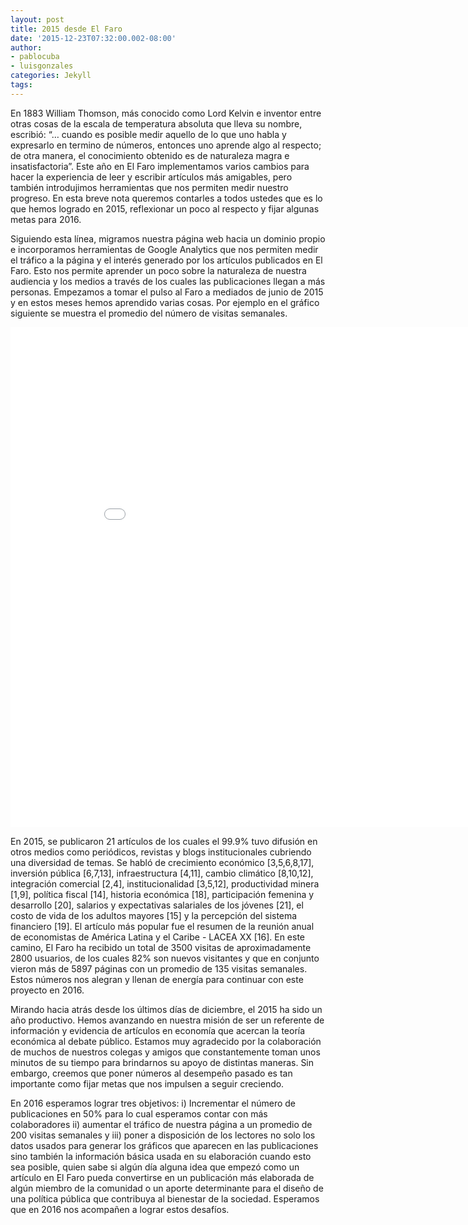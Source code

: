 ```yaml
---
layout: post
title: 2015 desde El Faro
date: '2015-12-23T07:32:00.002-08:00'
author:
- pablocuba
- luisgonzales
categories: Jekyll
tags:
---
```


En 1883 William Thomson, más conocido como Lord Kelvin e inventor entre otras cosas de la escala de temperatura absoluta que lleva su nombre, escribió: “… cuando es posible medir aquello de lo que uno habla y expresarlo en termino de números, entonces uno aprende algo al respecto; de otra manera, el conocimiento obtenido es de naturaleza magra e insatisfactoria”.  Este año en El Faro implementamos varios cambios para hacer la experiencia de leer y escribir artículos más amigables, pero también introdujimos herramientas que nos permiten medir nuestro progreso. En esta breve nota queremos contarles a todos ustedes que es lo que hemos logrado en 2015, reflexionar un poco al respecto y fijar algunas metas para 2016.

Siguiendo esta línea, migramos nuestra página web hacia un dominio propio e incorporamos herramientas de Google Analytics que nos permiten medir el tráfico a la página y el interés generado por los artículos publicados en El Faro. Esto nos permite aprender un poco sobre la naturaleza de nuestra audiencia y los medios a través de los cuales las publicaciones llegan a más personas. Empezamos a tomar el pulso al Faro a mediados de junio de 2015 y en estos meses hemos aprendido varias cosas. Por ejemplo en el gráfico siguiente se muestra el promedio del número de visitas semanales.

<iframe width="900" height="800" frameborder="0" scrolling="no" src="//plot.ly/~faro/26.embed"></iframe>

En 2015, se publicaron 21 artículos de los cuales el 99.9% tuvo difusión en otros medios como periódicos, revistas y blogs institucionales cubriendo una diversidad de temas. Se habló de crecimiento económico [3,5,6,8,17], inversión pública [6,7,13], infraestructura [4,11], cambio climático [8,10,12], integración comercial [2,4], institucionalidad [3,5,12], productividad minera [1,9], política fiscal [14], historia económica [18], participación femenina y desarrollo [20], salarios y expectativas salariales de los jóvenes [21], el costo de vida de los adultos mayores [15] y la percepción del sistema financiero [19]. El artículo más popular fue el resumen de la reunión anual de economistas de América Latina y el Caribe - LACEA XX [16].  En este camino, El Faro ha recibido un total de 3500 visitas de aproximadamente 2800 usuarios, de los cuales 82% son nuevos visitantes y que en conjunto vieron más de 5897 páginas con un promedio de 135 visitas semanales.  Estos números nos alegran y llenan de energía para continuar con este proyecto en 2016.

Mirando hacia atrás desde los últimos días de diciembre, el 2015 ha sido un año productivo. Hemos avanzando en nuestra misión de ser un referente de información y evidencia de artículos en economía que acercan la teoría económica al debate público. Estamos muy agradecido por la colaboración de muchos de nuestros colegas y amigos que constantemente toman unos minutos de su tiempo para brindarnos su apoyo de distintas maneras. Sin embargo, creemos que poner números al desempeño pasado es tan importante como fijar metas que nos impulsen a seguir creciendo.

En 2016 esperamos lograr tres objetivos: i) Incrementar el número de publicaciones en 50% para lo cual esperamos contar con más colaboradores ii) aumentar el tráfico de nuestra página a un promedio de 200 visitas semanales y iii) poner a disposición de los lectores no solo los datos usados para generar los gráficos que aparecen en las publicaciones sino también la información básica usada en su elaboración cuando esto sea posible, quien sabe si algún día alguna idea que empezó como un artículo en El Faro pueda convertirse en un publicación más elaborada de algún miembro de la comunidad o un aporte determinante para el diseño de una política pública que contribuya al bienestar de la sociedad. Esperamos que en 2016 nos acompañen a lograr estos desafíos.
